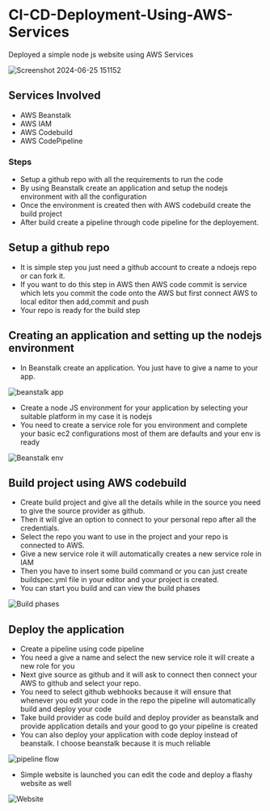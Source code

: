 # CI-CD-Deployment-Using-AWS-Services
Deployed a simple node js website using AWS Services

![Screenshot 2024-06-25 151152](https://github.com/Faizan64/CI-CD-deployment-using-AWS-services/assets/91891601/9cda19b1-61e3-4771-90b2-947eb11eaf3c)

## Services Involved
- AWS Beanstalk
- AWS IAM
- AWS Codebuild
- AWS CodePipeline

### Steps
- Setup a github repo with all the requirements to run the code
- By using Beanstalk create an application and setup the nodejs environment with all the configuration
- Once the environment is created then with AWS codebuild create the build project
- After build create a pipeline through code pipeline for the deployement.

## Setup a github repo
- It is simple step you just need a github account to create a ndoejs repo or can fork it.
- If you want to do this step in AWS then AWS code commit is service which lets you commit the code onto the AWS but first connect AWS to local editor then add,commit and push
- Your repo is ready for the build step

## Creating an application and setting up the nodejs environment
- In Beanstalk create an application. You just have to give a name to your app.

![beanstalk app](https://github.com/Faizan64/CI-CD-deployment-using-AWS-services/assets/91891601/63ebb0d4-5614-4aaf-901f-a552524214ab)

- Create a node JS environment for your application by selecting your suitable platform in my case it is nodejs
- You need to create a service role for you environment and complete your basic ec2 configurations most of them are defaults and your env is ready

![Beanstalk env](https://github.com/Faizan64/CI-CD-deployment-using-AWS-services/assets/91891601/bf6d1926-06b8-4d41-a839-c956e21dc44c)

## Build project using AWS codebuild
- Create build project and give all the details while in the source you need to give the source provider as github.
- Then it will give an option to connect to your personal repo after all the credentials.
- Select the repo you want to use in the project and your repo is connected to AWS.
- Give a new service role it will automatically creates a new service role in IAM
- Then you have to insert some build command or you can just create buildspec.yml file in your editor and your project is created.
- You can start you build and can view the build phases

![Build phases](https://github.com/Faizan64/CI-CD-deployment-using-AWS-services/assets/91891601/47df1f87-134a-409a-b3d2-3e622978f34e)

## Deploy the application
- Create a pipeline using code pipeline
- You need a give a name and select the new service role it will create a new role for you
- Next give source as github and it will ask to connect then connect your AWS to github and select your repo.
- You need to select github webhooks because it will ensure that whenever you edit your code in the repo the pipeline will automatically build and deploy your code
- Take build provider as code build and deploy provider as beanstalk and provide application details and your good to go your pipeline is created
- You can also deploy your application with code deploy instead of beanstalk. I choose beanstalk because it is much reliable

![pipeline flow](https://github.com/Faizan64/CI-CD-deployment-using-AWS-services/assets/91891601/000ef8d6-5b90-4484-9b89-addbec725684)

- Simple website is launched you can edit the code and deploy a flashy website as well

![Website](https://github.com/Faizan64/CI-CD-deployment-using-AWS-services/assets/91891601/14910d6c-0c87-46b4-a91c-b28780a3222e)






